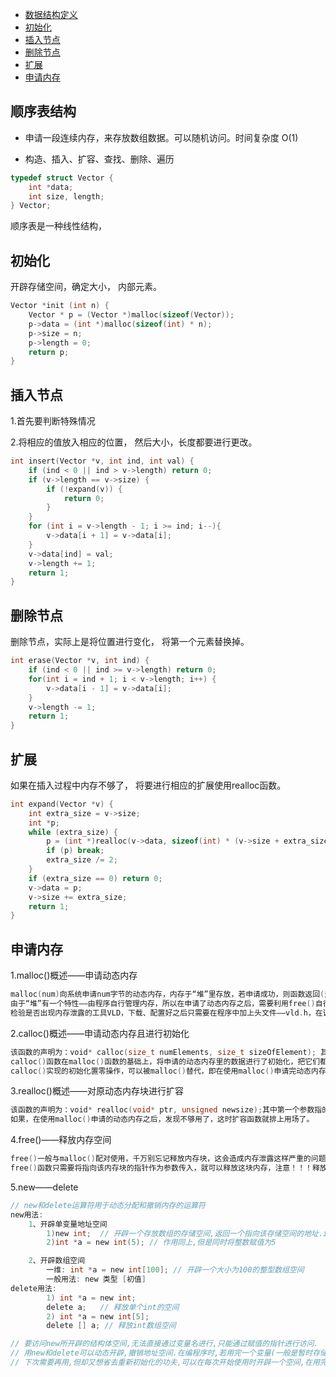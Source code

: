 - [数据结构定义](#数据结构定义)
- [初始化](#初始化)
- [插入节点](#插入节点)
- [删除节点](#删除节点)
- [扩展](#扩展)
- [申请内存](#申请内存)



## 顺序表结构

- 申请一段连续内存，来存放数组数据。可以随机访问。时间复杂度 O(1)


- 构造、插入、扩容、查找、删除、遍历

```c
typedef struct Vector {
    int *data;
    int size, length;
} Vector;
```

顺序表是一种线性结构，



## 初始化

开辟存储空间，确定大小， 内部元素。

```c
Vector *init (int n) {
    Vector * p = (Vector *)malloc(sizeof(Vector));
    p->data = (int *)malloc(sizeof(int) * n);
    p->size = n;
    p->length = 0;
    return p;
}
```



## 插入节点

1.首先要判断特殊情况

2.将相应的值放入相应的位置， 然后大小，长度都要进行更改。

```c
int insert(Vector *v, int ind, int val) {
    if (ind < 0 || ind > v->length) return 0;
    if (v->length == v->size) {
        if (!expand(v)) {
            return 0;
        }
    }
    for (int i = v->length - 1; i >= ind; i--){
        v->data[i + 1] = v->data[i];
    }
    v->data[ind] = val;
    v->length += 1;
    return 1;
}
```



## 删除节点

删除节点，实际上是将位置进行变化， 将第一个元素替换掉。

```c
int erase(Vector *v, int ind) {
    if (ind < 0 || ind >= v->length) return 0;
    for(int i = ind + 1; i < v->length; i++) {
        v->data[i - 1] = v->data[i];
    }
    v->length -= 1;
    return 1;
}
```



## 扩展

如果在插入过程中内存不够了， 将要进行相应的扩展使用realloc函数。

```c
int expand(Vector *v) {
    int extra_size = v->size;
    int *p;
    while (extra_size) {
        p = (int *)realloc(v->data, sizeof(int) * (v->size + extra_size));
        if (p) break;
        extra_size /= 2;
    }
    if (extra_size == 0) return 0;
    v->data = p;
    v->size += extra_size;
    return 1;
}
```



## 申请内存

1.malloc()概述——申请动态内存

```c
malloc(num)向系统申请num字节的动态内存，内存于“堆”里存放，若申请成功，则函数返回(无类型)数组的首地址，失败则返回NULL，并且申请之后的内存中并没有初始化。该函数需要引用头文件——stdlib.h。 
由于“堆”有一个特性——由程序自行管理内存，所以在申请了动态内存之后，需要利用free()自行释放，这是为了避免出现野指针，并且把指向这块内存的指针指向NULL，防止之后的程序再用到这个指针。如果不自行释放的话，就会造成内存泄露——可用内存越来越少，设备速度越来越慢。 
检验是否出现内存泄露的工具VLD，下载、配置好之后只需要在程序中加上头文件——vld.h，在调试状态下的输出栏就可以知道是否发生内存泄露。
```

2.calloc()概述——申请动态内存且进行初始化

```c
该函数的声明为：void* calloc(size_t numElements, size_t sizeOfElement); 其中第一个参数代表的是元素个数，第二个参数代表的是这些数据的类型。 
calloc()函数在malloc()函数的基础上，将申请的动态内存里的数据进行了初始化，把它们都初始化为0。
calloc()实现的初始化置零操作，可以被malloc()替代，即在使用malloc()申请完动态内存之后再通过其他的代码块实现初始化置零,与calloc()是等价的。
```

3.realloc()概述——对原动态内存块进行扩容

```c
该函数的声明为：void* realloc(void* ptr, unsigned newsize);其中第一个参数指的是原内存块的首地址，第二个参数指的是新的动态数组的字节大小。 
如果，在使用malloc()申请的动态内存之后，发现不够用了，这时扩容函数就排上用场了。
```

4.free()——释放内存空间

```c
free()一般与malloc()配对使用，千万别忘记释放内存块，这会造成内存泄露这样严重的问题。 
free()函数只需要将指向该内存块的指针作为参数传入，就可以释放这块内存，注意！！！释放的是这一块内存，而不是指向这一块内存块的指针p，所以在free(p)之后，有必要将p赋值为NULL，避免之后的程序用到它，程序会崩溃的，因为这是一个野指针。
```

5.new——delete

```c
// new和delete运算符用于动态分配和撤销内存的运算符
new用法:
	1、开辟单变量地址空间
		1)new int;  // 开辟一个存放数组的存储空间,返回一个指向该存储空间的地址.int *a = new， int 即为将一个int类型的地址赋值给整型指针a. 
		2)int *a = new int(5); // 作用同上,但是同时将整数赋值为5

    2、开辟数组空间
		一维: int *a = new int[100]; // 开辟一个大小为100的整型数组空间
		一般用法: new 类型 [初值]
delete用法:
		1) int *a = new int;
		delete a;   // 释放单个int的空间
		2) int *a = new int[5];
		delete [] a; // 释放int数组空间

// 要访问new所开辟的结构体空间,无法直接通过变量名进行,只能通过赋值的指针进行访问.
// 用new和delete可以动态开辟,撤销地址空间.在编程序时,若用完一个变量(一般是暂时存储的数组),
// 下次需要再用,但却又想省去重新初始化的功夫,可以在每次开始使用时开辟一个空间,在用完后撤销它.
```

